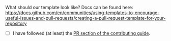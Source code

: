 What should our template look like? Docs can be found here: https://docs.github.com/en/communities/using-templates-to-encourage-useful-issues-and-pull-requests/creating-a-pull-request-template-for-your-repository

<!-- Thanks so much for your PR, your contribution is appreciated! ❤️ -->

- [ ] I have followed (at least) the [PR section of the contributing guide](https://github.com/mui/material-ui/blob/HEAD/CONTRIBUTING.md#sending-a-pull-request).
